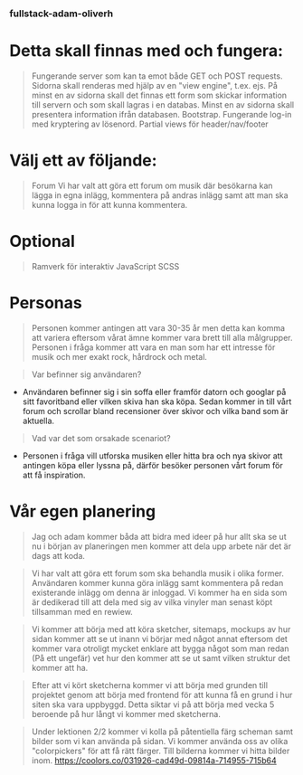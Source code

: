 ### fullstack-adam-oliverh

# Detta skall finnas med och fungera:
> Fungerande server som kan ta emot både GET och POST requests.
> Sidorna skall renderas med hjälp av en "view engine", t.ex. ejs.
> På minst en av sidorna skall det finnas ett form som skickar information till servern och som skall lagras i en databas.
> Minst en av sidorna skall presentera information ifrån databasen.
> Bootstrap.
> Fungerande log-in med kryptering av lösenord.
> Partial views för header/nav/footer

# Välj ett av följande:

> Forum
> Vi har valt att göra ett forum om musik där besökarna kan lägga in egna inlägg, kommentera på andras inlägg samt att man ska kunna logga in för att kunna kommentera.

# Optional
> Ramverk för interaktiv JavaScript 
> SCSS

# Personas

> Personen kommer antingen att vara 30-35 år men detta kan komma att variera eftersom vårat ämne kommer vara brett till alla målgrupper. Personen i fråga kommer att vara en man som har ett intresse för musik och mer exakt rock, hårdrock och metal.

> Var befinner sig användaren?
- Användaren befinner sig i sin soffa eller framför datorn och googlar på sitt favoritband eller vilken skiva han ska köpa. Sedan kommer in till vårt forum och scrollar bland recensioner över skivor och vilka band som är aktuella.

> Vad var det som orsakade scenariot?
- Personen i fråga vill utforska musiken eller hitta bra och nya skivor att antingen köpa eller lyssna på, därför besöker personen vårt forum för att få inspiration.

# Vår egen planering

> Jag och adam kommer båda att bidra med ideer på hur allt ska se ut nu i början av planeringen men kommer att dela upp arbete när det är dags att koda.

> Vi har valt att göra ett forum som ska behandla musik i olika former. Användaren kommer kunna göra inlägg samt kommentera på redan existerande inlägg om denna är inloggad. Vi kommer ha en  sida som är dedikerad till att dela med sig av vilka vinyler man senast köpt tillsamman med en rewiew.

> Vi kommer att börja med att köra sketcher, sitemaps, mockups av hur sidan kommer att se ut inann vi börjar med något annat eftersom det kommer vara otroligt mycket enklare att bygga något som man redan (På ett ungefär) vet hur den kommer att se ut samt vilken struktur det kommer att ha.

> Efter att vi kört sketcherna kommer vi att börja med grunden till projektet genom att börja med frontend för att kunna få en grund i hur siten ska vara uppbyggd. Detta siktar vi på att börja med vecka 5 beroende på hur långt vi kommer med sketcherna.

> Under lektionen 2/2 kommer vi kolla på påtentiella färg scheman samt bilder som vi kan använda på sidan. Vi kommer använda oss av olika "colorpickers" för att få rätt färger. Till bilderna kommer vi hitta bilder inom.
https://coolors.co/031926-cad49d-09814a-714955-715b64

